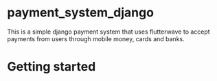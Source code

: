 # payment_system_django
This is a simple django payment system that uses flutterwave to accept payments from users through mobile money, cards and banks.

# Getting started
